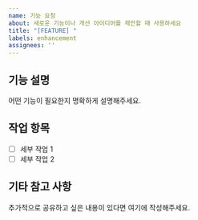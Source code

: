 ```yaml
---
name: 기능 요청
about: 새로운 기능이나 개선 아이디어를 제안할 때 사용하세요
title: "[FEATURE] "
labels: enhancement
assignees: ''
---
```


## 기능 설명
어떤 기능이 필요한지 명확하게 설명해주세요.


## 작업 항목
- [ ] 세부 작업 1
- [ ] 세부 작업 2

## 기타 참고 사항
추가적으로 공유하고 싶은 내용이 있다면 여기에 작성해주세요.

